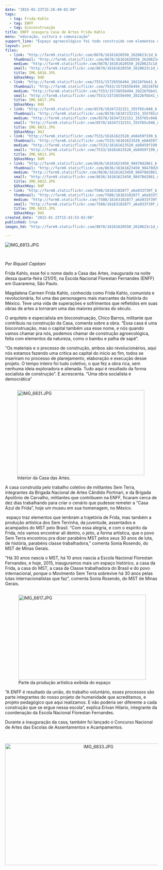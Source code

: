 ```yaml
---
date: "2015-01-23T15:26:40-02:00"
tags:
  - tag: Frida-Kahlo
  - tag: ENFF
  - tag: bioconstruação
title: ENFF inaugura Casa de Artes Frida Kahlo
menu: "educação, cultura e comunicação"
support_line: "Espaço agroecológico foi todo construido com elementos da natureza "
layout: post
files:
  - link: "http://farm9.staticflickr.com/8678/16161620550_2620623c1d_b.jpg"
    thumbnail: "http://farm9.staticflickr.com/8678/16161620550_2620623c1d_t.jpg"
    medium: "http://farm9.staticflickr.com/8678/16161620550_2620623c1d_z.jpg"
    small: "http://farm9.staticflickr.com/8678/16161620550_2620623c1d_n.jpg"
    title: IMG_6816.JPG
    $$hashKey: 04D
  - link: "http://farm8.staticflickr.com/7553/15726556494_20226fbb41_b.jpg"
    thumbnail: "http://farm8.staticflickr.com/7553/15726556494_20226fbb41_t.jpg"
    medium: "http://farm8.staticflickr.com/7553/15726556494_20226fbb41_z.jpg"
    small: "http://farm8.staticflickr.com/7553/15726556494_20226fbb41_n.jpg"
    title: IMG_6817.JPG
    $$hashKey: 04G
  - link: "http://farm9.staticflickr.com/8578/16347232151_355f65c048_b.jpg"
    thumbnail: "http://farm9.staticflickr.com/8578/16347232151_355f65c048_t.jpg"
    medium: "http://farm9.staticflickr.com/8578/16347232151_355f65c048_z.jpg"
    small: "http://farm9.staticflickr.com/8578/16347232151_355f65c048_n.jpg"
    title: IMG_6831.JPG
    $$hashKey: 04J
  - link: "http://farm8.staticflickr.com/7533/16161623520_eb8459f199_b.jpg"
    thumbnail: "http://farm8.staticflickr.com/7533/16161623520_eb8459f199_t.jpg"
    medium: "http://farm8.staticflickr.com/7533/16161623520_eb8459f199_z.jpg"
    small: "http://farm8.staticflickr.com/7533/16161623520_eb8459f199_n.jpg"
    title: IMG_6813.JPG
    $$hashKey: 04M
  - link: "http://farm9.staticflickr.com/8636/16161623450_98470d2861_b.jpg"
    thumbnail: "http://farm9.staticflickr.com/8636/16161623450_98470d2861_t.jpg"
    medium: "http://farm9.staticflickr.com/8636/16161623450_98470d2861_z.jpg"
    small: "http://farm9.staticflickr.com/8636/16161623450_98470d2861_n.jpg"
    title: IMG_6822.JPG
    $$hashKey: 04P
  - link: "http://farm8.staticflickr.com/7508/16163102877_a6a933f39f_b.jpg"
    thumbnail: "http://farm8.staticflickr.com/7508/16163102877_a6a933f39f_t.jpg"
    medium: "http://farm8.staticflickr.com/7508/16163102877_a6a933f39f_z.jpg"
    small: "http://farm8.staticflickr.com/7508/16163102877_a6a933f39f_n.jpg"
    title: IMG_6833.JPG
    $$hashKey: 04S
created_date: "2015-01-23T15:43:53-02:00"
published: true
images_hd: "http://farm9.staticflickr.com/8678/16161620550_2620623c1d_n.jpg"

---
```

<p><img alt="IMG_6813.JPG" src="http://farm8.staticflickr.com/7533/16161623520_eb8459f199_b.jpg" /></p>

<p>&nbsp;</p>

<p><em>Por Riquieli Capitani</em></p>

<p>Frida Kahlo, esse foi o nome dado a Casa das Artes, inaugurada na noite dessa quarta-feira (21/01), na Escola Nacional Florestan Fernandes (ENFF) em Guararema, S&atilde;o Paulo.</p>

<p>Magdalena Carmen Frida Kahlo, conhecida como Frida Kahlo, comunista e revolucion&aacute;ria, foi uma das personagens mais marcantes da hist&oacute;ria do M&eacute;xico. Teve uma vida de supera&ccedil;&otilde;es e sofrimentos que refletidos em suas obras de artes a tornaram uma das maiores pintoras do s&eacute;culo.</p>

<p>O arquiteto e especialista em bioconstrua&ccedil;&atilde;o, Chico Barros, militante que contribuiu na constru&ccedil;&atilde;o da Casa, comenta sobre a obra. &ldquo;Essa casa &eacute; uma bioconstrua&ccedil;&atilde;o, mas o capital tamb&eacute;m usa esse nome, e n&oacute;s quando vamos chamar pra n&oacute;s, podemos chamar de constru&ccedil;&atilde;o agroecol&oacute;gica, feita com elementos da natureza, como o bambu e palha de sap&eacute;&rdquo;.</p>

<p>&ldquo;Os materiais e o processo de constru&ccedil;&atilde;o, ambos s&atilde;o revolucion&aacute;rios, aqui n&oacute;s estamos fazendo uma critica ao capital do inicio ao fim, todos se inseriram no processo de planejamento, elabora&ccedil;&atilde;o e execu&ccedil;&atilde;o desse projeto. O tempo inteiro foi tudo coletivo, o que fez a obra rica, sem nenhuma ideia exploradora e alienada. Tudo aqui &eacute; resultado da forma socialista de constru&ccedil;&atilde;o&rdquo;. E acrescenta. &ldquo;Uma obra socialista e democr&aacute;tica&rdquo;</p>

<figure class="image" style="float:left"><img alt="IMG_6831.JPG" height="280" src="http://farm9.staticflickr.com/8578/16347232151_355f65c048_b.jpg" width="419" />
<figcaption>Interior da Casa das Artes.</figcaption>
</figure>

<p>A casa constru&iacute;da pelo trabalho coletivo de militantes Sem Terra, integrantes da Brigada Nacional de Artes C&acirc;ndido Portinari, e da Brigada Apol&ocirc;nio de Carvalho, militantes que contribuem na ENFF, ficaram cerca de dez dias trabalhando para criar o cen&aacute;rio que pudesse remeter a &ldquo;Casa Azul de Frida&rdquo;, hoje um museu em sua homenagem, no M&eacute;xico.</p>

<p>&nbsp;espa&ccedil;o traz elementos que lembram a trajet&oacute;ria de Frida, mas tamb&eacute;m a produ&ccedil;&atilde;o art&iacute;stica dos Sem Terrinha, da juventude, assentados e acampados do MST pelo Brasil. &ldquo;Com essa alegria, e com o espirito da Frida, n&oacute;s vamos encontrar ali dentro, o jeito, a forma art&iacute;stica, que o povo Sem Terra encontrou pra dizer parab&eacute;ns MST pelos seus 30 anos de luta, de hist&oacute;ria, parab&eacute;ns classe trabalhadora,&rdquo; comenta Sonia Rosendo, do MST de Minas Gerais.</p>

<p>&ldquo;H&aacute; 30 anos nascia o MST, h&aacute; 10 anos nascia a Escola Nacional Florestan Fernandes, e hoje, 2015, inauguramos mais um espa&ccedil;o hist&oacute;rico, a casa da Frida, a casa do MST, a casa da Classe trabalhadora do Brasil e do povo internacional, porque o Movimento Sem Terra sobrevive h&aacute; 30 anos pelas lutas internacionalistas que faz&rdquo;, comenta Sonia Rosendo, do MST de Minas Gerais.</p>

<figure class="image" style="float:right"><img alt="IMG_6817.JPG" height="280" src="http://farm8.staticflickr.com/7553/15726556494_20226fbb41_b.jpg" width="420" />
<figcaption>Parte da produ&ccedil;&atilde;o art&iacute;stica exibida do espa&ccedil;o</figcaption>
</figure>

<p>&ldquo;A ENFF &eacute; resultado da uni&atilde;o, do trabalho volunt&aacute;rio, esses processos s&atilde;o parte integrantes do nosso projeto de humanidade que acreditamos, e projeto pedag&oacute;gico que aqui realizamos. E n&atilde;o poderia ser diferente a cada constru&ccedil;&atilde;o que se ergue nessa escola&rdquo;, explica Erivan Hilario, integrante da coordena&ccedil;&atilde;o da Escola Nacional Florestan Fernandes.</p>

<p>Durante a inaugura&ccedil;&atilde;o da casa, tamb&eacute;m foi lan&ccedil;ado o Concurso Nacional de Artes das Escolas de Assentamentos e Acampamentos.</p>

<p>&nbsp;</p>

<p style="text-align:center"><img alt="IMG_6833.JPG" height="400" src="http://farm8.staticflickr.com/7508/16163102877_a6a933f39f_b.jpg" width="600" /></p>
